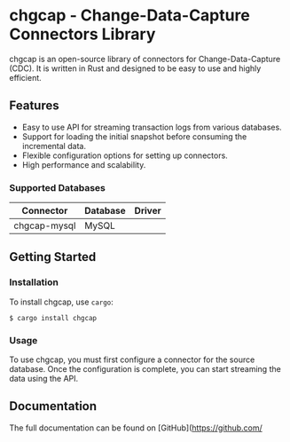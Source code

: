 
# chgcap - Change-Data-Capture Connectors Library

chgcap is an open-source library of connectors for Change-Data-Capture (CDC). It is written in Rust and designed to be easy to use and highly efficient.

## Features

- Easy to use API for streaming transaction logs from various databases.
- Support for loading the initial snapshot before consuming the incremental data.
- Flexible configuration options for setting up connectors.
- High performance and scalability.

### Supported Databases

| Connector | Database | Driver |
| --------- | -------- | ------ |
| chgcap-mysql | MySQL | |
 

## Getting Started

### Installation

To install chgcap, use `cargo`:

`$ cargo install chgcap`

### Usage

To use chgcap, you must first configure a connector for the source database. Once the configuration is complete, you can start streaming the data using the API.

## Documentation

The full documentation can be found on [GitHub](https://github.com/
